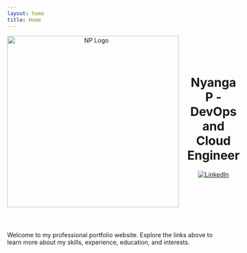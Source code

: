 ```yaml
---
layout: home
title: Home
---
```


<header style="display: flex; align-items: center; justify-content: space-between;">
  <img src="{{ site.baseurl }}/logo.png" alt="NP Logo" style="width: 400px; height: auto; margin-right: 20px;">
  <div style="flex-grow: 1;">
    <h1>Nyanga P - DevOps and Cloud Engineer</h1>
    <p>
      <a href="https://www.linkedin.com/in/nyanga-p-674721258/" target="_blank">
        <img src="https://img.shields.io/badge/-LinkedIn-0072b1?&style=for-the-badge&logo=linkedin&logoColor=white" alt="LinkedIn">
      </a>
    </p>
  </div>
</header>

Welcome to my professional portfolio website. Explore the links above to learn more about my skills, experience, education, and interests.

